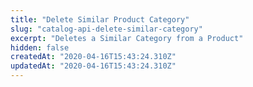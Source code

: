 ```yaml
---
title: "Delete Similar Product Category"
slug: "catalog-api-delete-similar-category"
excerpt: "Deletes a Similar Category from a Product"
hidden: false
createdAt: "2020-04-16T15:43:24.310Z"
updatedAt: "2020-04-16T15:43:24.310Z"
---
```

